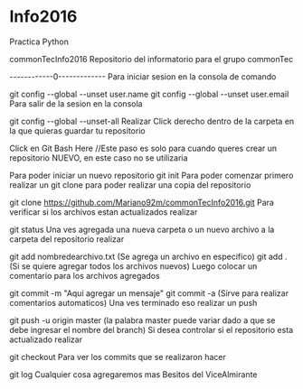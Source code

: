# Info2016
Practica Python

commonTecInfo2016
Repositorio del informatorio para el grupo commonTec

------------0------------- Para iniciar sesion en la consola de comando

git config --global --unset user.name
git config --global --unset user.email
Para salir de la sesion en la consola

git config --global --unset-all
Realizar Click derecho dentro de la carpeta en la que quieras guardar tu repositorio

Click en Git Bash Here
//Este paso es solo para cuando queres crear un repositorio NUEVO, en este caso no se utilizaria

Para poder iniciar un nuevo repositorio
git init
Para poder comenzar primero realizar un git clone para poder realizar una copia del repositorio

git clone https://github.com/Mariano92m/commonTecInfo2016.git
Para verificar si los archivos estan actualizados realizar

git status
Una ves agregada una nueva carpeta o un nuevo archivo a la carpeta del repositorio realizar

git add nombredearchivo.txt (Se agrega un archivo en especifico)
git add . (Si se quiere agregar todos los archivos nuevos)
Luego colocar un comentario para los archivos agregados

git commit -m "Aqui agregar un mensaje"
git commit -a (Sirve para realizar comentarios automaticos)
Una ves terminado eso realizar un push

git push -u origin master (la palabra master puede variar dado a que se debe ingresar el nombre del branch)
Si desea controlar si el repositorio esta actualizado realizar

git checkout
Para ver los commits que se realizaron hacer

git log
Cualquier cosa agregaremos mas Besitos del ViceAlmirante
